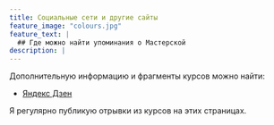 ```yaml
---
title: Социальные сети и другие сайты
feature_image: "colours.jpg"
feature_text: |
  ## Где можно найти упоминания о Мастерской
description: |
---
```


Дополнительную информацию и фрагменты курсов можно найти:
- [Яндекс Дзен](https://zen.yandex.ru/id/615ea3859242d45b5fb5cd37)

Я регулярно публикую отрывки из курсов на этих страницах.
